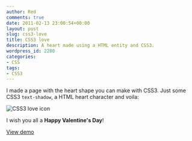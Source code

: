 ```yaml
---
author: Red
comments: true
date: 2011-02-13 23:00:54+00:00
layout: post
slug: css3-love
title: CSS3 love
description: A heart made using a HTML entity and CSS3.
wordpress_id: 2280
categories:
- CSS
tags:
- CSS3
---
```


I made a page with the heart shape you can make with CSS3. Just some CSS3 `text-shadow`, a HTML heart character and voila:

![CSS3 love icon](http://www.red-team-design.com/wp-content/uploads/2011/02/css3-love.jpg)

<!-- more -->

I wish you all a **Happy Valentine's Day**!

[View demo](http://www.red-team-design.com/wp-content/uploads/2011/02/css3-love-demo.html)